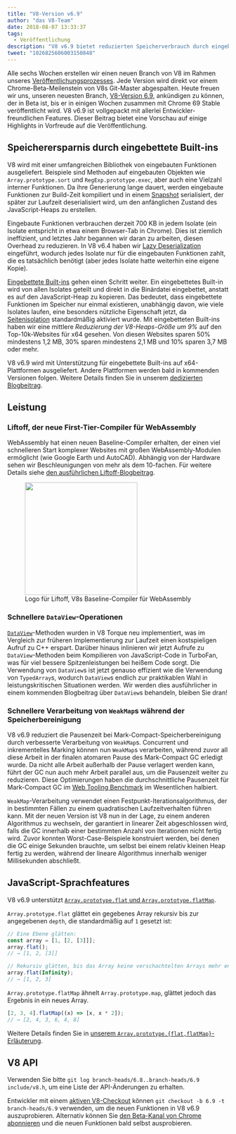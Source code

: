 ```yaml
---
title: "V8-Version v6.9"
author: "das V8-Team"
date: 2018-08-07 13:33:37
tags:
  - Veröffentlichung
description: "V8 v6.9 bietet reduzierten Speicherverbrauch durch eingebettete Built-ins, schnelleren Start von WebAssembly durch Liftoff, bessere Leistung von DataView und WeakMap und vieles mehr!"
tweet: "1026825606003150848"
---
```

Alle sechs Wochen erstellen wir einen neuen Branch von V8 im Rahmen unseres [Veröffentlichungsprozesses](/docs/release-process). Jede Version wird direkt vor einem Chrome-Beta-Meilenstein von V8s Git-Master abgespalten. Heute freuen wir uns, unseren neuesten Branch, [V8-Version 6.9](https://chromium.googlesource.com/v8/v8.git/+log/branch-heads/6.9), ankündigen zu können, der in Beta ist, bis er in einigen Wochen zusammen mit Chrome 69 Stable veröffentlicht wird. V8 v6.9 ist vollgepackt mit allerlei Entwickler-freundlichen Features. Dieser Beitrag bietet eine Vorschau auf einige Highlights in Vorfreude auf die Veröffentlichung.

<!--truncate-->
## Speicherersparnis durch eingebettete Built-ins

V8 wird mit einer umfangreichen Bibliothek von eingebauten Funktionen ausgeliefert. Beispiele sind Methoden auf eingebauten Objekten wie `Array.prototype.sort` und `RegExp.prototype.exec`, aber auch eine Vielzahl interner Funktionen. Da ihre Generierung lange dauert, werden eingebaute Funktionen zur Build-Zeit kompiliert und in einem [Snapshot](/blog/custom-startup-snapshots) serialisiert, der später zur Laufzeit deserialisiert wird, um den anfänglichen Zustand des JavaScript-Heaps zu erstellen.

Eingebaute Funktionen verbrauchen derzeit 700 KB in jedem Isolate (ein Isolate entspricht in etwa einem Browser-Tab in Chrome). Dies ist ziemlich ineffizient, und letztes Jahr begannen wir daran zu arbeiten, diesen Overhead zu reduzieren. In V8 v6.4 haben wir [Lazy Deserialization](/blog/lazy-deserialization) eingeführt, wodurch jedes Isolate nur für die eingebauten Funktionen zahlt, die es tatsächlich benötigt (aber jedes Isolate hatte weiterhin eine eigene Kopie).

[Eingebettete Built-ins](/blog/embedded-builtins) gehen einen Schritt weiter. Ein eingebettetes Built-in wird von allen Isolates geteilt und direkt in die Binärdatei eingebettet, anstatt es auf den JavaScript-Heap zu kopieren. Das bedeutet, dass eingebettete Funktionen im Speicher nur einmal existieren, unabhängig davon, wie viele Isolates laufen, eine besonders nützliche Eigenschaft jetzt, da [Seitenisolation](https://developers.google.com/web/updates/2018/07/site-isolation) standardmäßig aktiviert wurde. Mit eingebetteten Built-ins haben wir eine mittlere _Reduzierung der V8-Heaps-Größe um 9%_ auf den Top-10k-Websites für x64 gesehen. Von diesen Websites sparen 50% mindestens 1,2 MB, 30% sparen mindestens 2,1 MB und 10% sparen 3,7 MB oder mehr.

V8 v6.9 wird mit Unterstützung für eingebettete Built-ins auf x64-Plattformen ausgeliefert. Andere Plattformen werden bald in kommenden Versionen folgen. Weitere Details finden Sie in unserem [dedizierten Blogbeitrag](/blog/embedded-builtins).

## Leistung

### Liftoff, der neue First-Tier-Compiler für WebAssembly

WebAssembly hat einen neuen Baseline-Compiler erhalten, der einen viel schnelleren Start komplexer Websites mit großen WebAssembly-Modulen ermöglicht (wie Google Earth und AutoCAD). Abhängig von der Hardware sehen wir Beschleunigungen von mehr als dem 10-fachen. Für weitere Details siehe [den ausführlichen Liftoff-Blogbeitrag](/blog/liftoff).

<figure>
  <img src="/_img/v8-liftoff.svg" width="256" height="256" alt="" loading="lazy"/>
  <figcaption>Logo für Liftoff, V8s Baseline-Compiler für WebAssembly</figcaption>
</figure>

### Schnellere `DataView`-Operationen

[`DataView`](https://tc39.es/ecma262/#sec-dataview-objects)-Methoden wurden in V8 Torque neu implementiert, was im Vergleich zur früheren Implementierung zur Laufzeit einen kostspieligen Aufruf zu C++ erspart. Darüber hinaus inlinieren wir jetzt Aufrufe zu `DataView`-Methoden beim Kompilieren von JavaScript-Code in TurboFan, was für viel bessere Spitzenleistungen bei heißem Code sorgt. Die Verwendung von `DataView`s ist jetzt genauso effizient wie die Verwendung von `TypedArray`s, wodurch `DataView`s endlich zur praktikablen Wahl in leistungskritischen Situationen werden. Wir werden dies ausführlicher in einem kommenden Blogbeitrag über `DataView`s behandeln, bleiben Sie dran!

### Schnellere Verarbeitung von `WeakMap`s während der Speicherbereinigung

V8 v6.9 reduziert die Pausenzeit bei Mark-Compact-Speicherbereinigung durch verbesserte Verarbeitung von `WeakMap`s. Concurrent und inkrementelles Marking können nun `WeakMap`s verarbeiten, während zuvor all diese Arbeit in der finalen atomaren Pause des Mark-Compact GC erledigt wurde. Da nicht alle Arbeit außerhalb der Pause verlagert werden kann, führt der GC nun auch mehr Arbeit parallel aus, um die Pausenzeit weiter zu reduzieren. Diese Optimierungen haben die durchschnittliche Pausenzeit für Mark-Compact GC im [Web Tooling Benchmark](https://github.com/v8/web-tooling-benchmark) im Wesentlichen halbiert.

`WeakMap`-Verarbeitung verwendet einen Festpunkt-Iterationsalgorithmus, der in bestimmten Fällen zu einem quadratischen Laufzeitverhalten führen kann. Mit der neuen Version ist V8 nun in der Lage, zu einem anderen Algorithmus zu wechseln, der garantiert in linearer Zeit abgeschlossen wird, falls die GC innerhalb einer bestimmten Anzahl von Iterationen nicht fertig wird. Zuvor konnten Worst-Case-Beispiele konstruiert werden, bei denen die GC einige Sekunden brauchte, um selbst bei einem relativ kleinen Heap fertig zu werden, während der lineare Algorithmus innerhalb weniger Millisekunden abschließt.

## JavaScript-Sprachfeatures

V8 v6.9 unterstützt [`Array.prototype.flat` und `Array.prototype.flatMap`](/features/array-flat-flatmap).

`Array.prototype.flat` glättet ein gegebenes Array rekursiv bis zur angegebenen `depth`, die standardmäßig auf `1` gesetzt ist:

```js
// Eine Ebene glätten:
const array = [1, [2, [3]]];
array.flat();
// → [1, 2, [3]]

// Rekursiv glätten, bis das Array keine verschachtelten Arrays mehr enthält:
array.flat(Infinity);
// → [1, 2, 3]
```

`Array.prototype.flatMap` ähnelt `Array.prototype.map`, glättet jedoch das Ergebnis in ein neues Array.

```js
[2, 3, 4].flatMap((x) => [x, x * 2]);
// → [2, 4, 3, 6, 4, 8]
```

Weitere Details finden Sie in [unserem `Array.prototype.{flat,flatMap}`-Erläuterung](/features/array-flat-flatmap).

## V8 API

Verwenden Sie bitte `git log branch-heads/6.8..branch-heads/6.9 include/v8.h`, um eine Liste der API-Änderungen zu erhalten.

Entwickler mit einem [aktiven V8-Checkout](/docs/source-code#using-git) können `git checkout -b 6.9 -t branch-heads/6.9` verwenden, um die neuen Funktionen in V8 v6.9 auszuprobieren. Alternativ können Sie [den Beta-Kanal von Chrome abonnieren](https://www.google.com/chrome/browser/beta.html) und die neuen Funktionen bald selbst ausprobieren.
